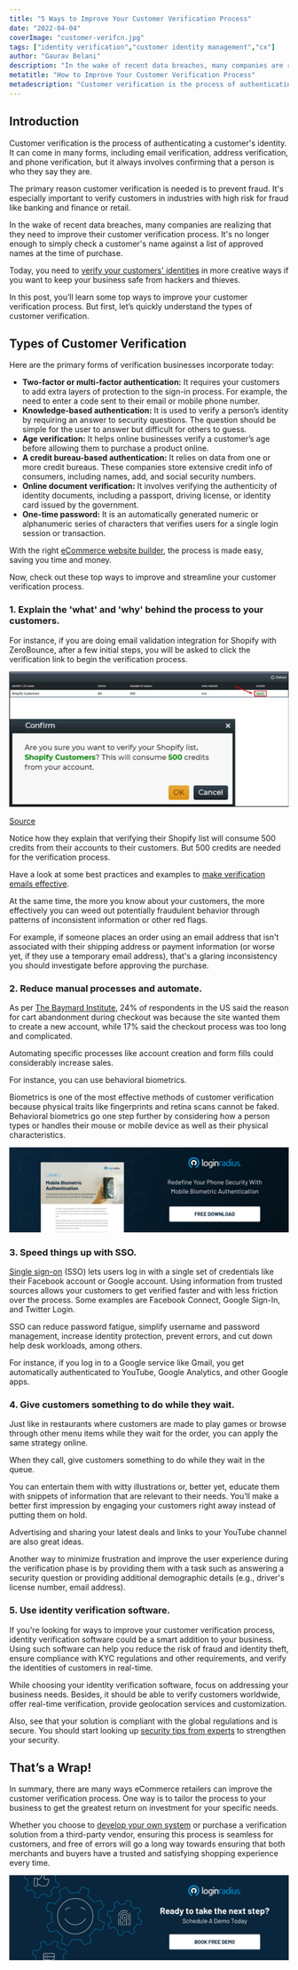```yaml
---
title: "5 Ways to Improve Your Customer Verification Process"
date: "2022-04-04"
coverImage: "customer-verifcn.jpg"
tags: ["identity verification","customer identity management","cx"]
author: "Gaurav Belani"
description: "In the wake of recent data breaches, many companies are realizing that they need to improve their customer verification process. Learn how to improve the process and make it easy and secure for your customers."
metatitle: "How to Improve Your Customer Verification Process"
metadescription: "Customer verification is the process of authenticating a customer's identity. Learn how to improve and streamline your customer verification process."
---
```


## Introduction

Customer verification is the process of authenticating a customer's identity. It can come in many forms, including email verification, address verification, and phone verification, but it always involves confirming that a person is who they say they are.

The primary reason customer verification is needed is to prevent fraud. It's especially important to verify customers in industries with high risk for fraud like banking and finance or retail.

In the wake of recent data breaches, many companies are realizing that they need to improve their customer verification process. It's no longer enough to simply check a customer's name against a list of approved names at the time of purchase. 

Today, you need to [verify your customers' identities](https://www.loginradius.com/blog/identity/what-is-identity-verification/) in more creative ways if you want to keep your business safe from hackers and thieves.

In this post, you’ll learn some top ways to improve your customer verification process. But first, let’s quickly understand the types of customer verification.


## Types of Customer Verification

Here are the primary forms of verification businesses incorporate today:

* **Two-factor or multi-factor authentication:** It requires your customers to add extra layers of protection to the sign-in process. For example, the need to enter a code sent to their email or mobile phone number. 
* **Knowledge-based authentication:** It is used to verify a person’s identity by requiring an answer to security questions. The question should be simple for the user to answer but difficult for others to guess.
* **Age verification:** It helps online businesses verify a customer’s age before allowing them to purchase a product online. 
* **A credit bureau-based authentication:** It relies on data from one or more credit bureaus. These companies store extensive credit info of consumers, including names, add, and social security numbers. 
* **Online document verification:** It involves verifying the authenticity of identity documents, including a passport, driving license, or identity card issued by the government. 
* **One-time password:** It is an automatically generated numeric or alphanumeric series of characters that verifies users for a single login session or transaction.

With the right [eCommerce website builder](https://www.wix.com/ecommerce/website), the process is made easy, saving you time and money.

Now, check out these top ways to improve and streamline your customer verification process.

### 1. Explain the 'what' and 'why' behind the process to your customers.

For instance, if you are doing email validation integration for Shopify with ZeroBounce, after a few initial steps, you will be asked to click the verification link to begin the verification process.

![ss-1](ss-1.png)


[Source](https://www.zerobounce.net/docs/api-integrations/shopify)

Notice how they explain that verifying their Shopify list will consume 500 credits from their accounts to their customers. But 500 credits are needed for the verification process. 

Have a look at some best practices and examples to [make verification emails effective](https://www.loginradius.com/blog/fuel/best-practices-verification-emails-effective/). 

At the same time, the more you know about your customers, the more effectively you can weed out potentially fraudulent behavior through patterns of inconsistent information or other red flags. 

For example, if someone places an order using an email address that isn't associated with their shipping address or payment information (or worse yet, if they use a temporary email address), that's a glaring inconsistency you should investigate before approving the purchase.


### 2. Reduce manual processes and automate.

As per [The Baymard Institute](https://baymard.com/lists/cart-abandonment-rate), 24% of respondents in the US said the reason for cart abandonment during checkout was because the site wanted them to create a new account, while 17% said the checkout process was too long and complicated.

Automating specific processes like account creation and form fills could considerably increase sales. 

For instance, you can use behavioral biometrics.

Biometrics is one of the most effective methods of customer verification because physical traits like fingerprints and retina scans cannot be faked. Behavioral biometrics go one step further by considering how a person types or handles their mouse or mobile device as well as their physical characteristics.

[![DS-Mob-Biometric](DS-Mob-Biometric.png)](https://www.loginradius.com/resource/mobile-biometric-authentication-datasheet)


### 3. Speed things up with SSO.

[Single sign-on](https://www.loginradius.com/blog/identity/what-is-single-sign-on/) (SSO) lets users log in with a single set of credentials like their Facebook account or Google account. Using information from trusted sources allows your customers to get verified faster and with less friction over the process. Some examples are Facebook Connect, Google Sign-In, and Twitter Login.

SSO can reduce password fatigue, simplify username and password management, increase identity protection, prevent errors, and cut down help desk workloads, among others.

For instance, if you log in to a Google service like Gmail, you get automatically authenticated to YouTube, Google Analytics, and other Google apps. 


### 4. Give customers something to do while they wait.

Just like in restaurants where customers are made to play games or browse through other menu items while they wait for the order, you can apply the same strategy online.

When they call, give customers something to do while they wait in the queue.

You can entertain them with witty illustrations or, better yet, educate them with snippets of information that are relevant to their needs. You’ll make a better first impression by engaging your customers right away instead of putting them on hold.

Advertising and sharing your latest deals and links to your YouTube channel are also great ideas.

Another way to minimize frustration and improve the user experience during the verification phase is by providing them with a task such as answering a security question or providing additional demographic details (e.g., driver's license number, email address).


### 5. Use identity verification software.

If you're looking for ways to improve your customer verification process, identity verification software could be a smart addition to your business. Using such software can help you reduce the risk of fraud and identity theft, ensure compliance with KYC regulations and other requirements, and verify the identities of customers in real-time.

While choosing your identity verification software, focus on addressing your business needs. Besides, it should be able to verify customers worldwide, offer real-time verification, provide geolocation services and customization.

Also, see that your solution is compliant with the global regulations and is secure. You should start looking up [security tips from experts](https://www.loginradius.com/blog/identity/tips-from-loginradius-security-expert-2022/) to strengthen your security.


## That’s a Wrap!

In summary, there are many ways eCommerce retailers can improve the customer verification process. One way is to tailor the process to your business to get the greatest return on investment for your specific needs. 

Whether you choose to [develop your own system](https://www.loginradius.com/blog/identity/build-vs-buy-securing-customer-identity/) or purchase a verification solution from a third-party vendor, ensuring this process is seamless for customers, and free of errors will go a long way towards ensuring that both merchants and buyers have a trusted and satisfying shopping experience every time.

[![book-a-demo-loginradius](../../assets/book-a-demo-loginradius.png)](https://www.loginradius.com/contact-us?utm_source=blog&utm_medium=web&utm_campaign=how-to-improve-customer-verification-process)
